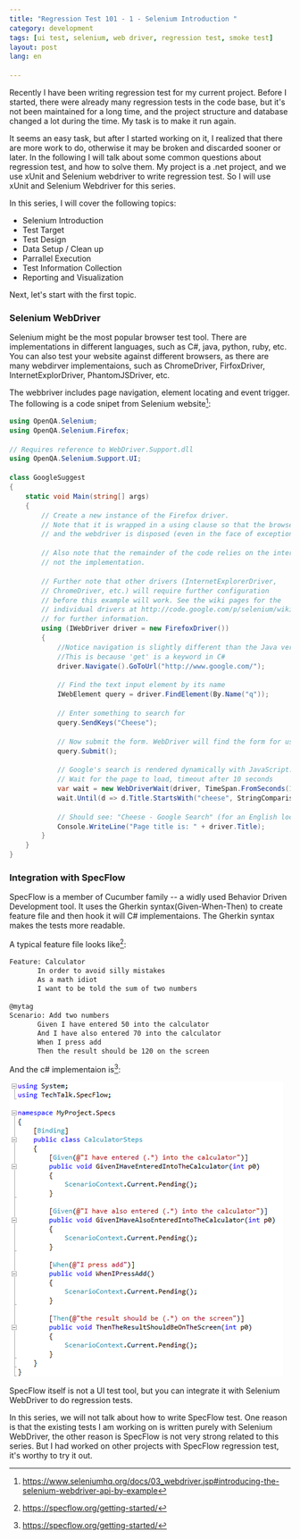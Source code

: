 ```yaml
---
title: "Regression Test 101 - 1 - Selenium Introduction "  
category: development  
tags: [ui test, selenium, web driver, regression test, smoke test]  
layout: post  
lang: en  

---
```


Recently I have been writing regression test for my current project. Before I started, there were already many regression tests in the code base, but it's not been maintained for a long time, and the project structure and database changed a lot during the time. My task is to make it run again. 

It seems an easy task, but after I started working on it, I realized that there are more work to do, otherwise it may be broken and discarded sooner or later. In the following I will talk about some common questions about regression test, and how to solve them. My project is a .net project, and we use xUnit and Selenium webdriver to write regression test. So I will use xUnit and Selenium Webdriver for this series.

In this series, I will cover the following topics:

* Selenium Introduction
* Test Target
* Test Design
* Data Setup / Clean up
* Parrallel Execution
* Test Information Collection
* Reporting and Visualization

Next, let's start with the first topic.

### Selenium WebDriver

Selenium might be the most popular browser test tool. There are implementations in different languages, such as C#, java, python, ruby, etc. You can also test your website against different browsers, as there are many webdirver implementaions, such as ChromeDriver, FirfoxDriver, InternetExplorDriver, PhantomJSDriver, etc.

The webbriver includes page navigation, element locating and event trigger. The following is a code snipet from Selenium website[^1]:

```csharp
using OpenQA.Selenium;
using OpenQA.Selenium.Firefox;

// Requires reference to WebDriver.Support.dll
using OpenQA.Selenium.Support.UI;

class GoogleSuggest
{
    static void Main(string[] args)
    {
        // Create a new instance of the Firefox driver.
        // Note that it is wrapped in a using clause so that the browser is closed 
        // and the webdriver is disposed (even in the face of exceptions).

        // Also note that the remainder of the code relies on the interface, 
        // not the implementation.

        // Further note that other drivers (InternetExplorerDriver,
        // ChromeDriver, etc.) will require further configuration 
        // before this example will work. See the wiki pages for the
        // individual drivers at http://code.google.com/p/selenium/wiki
        // for further information.
        using (IWebDriver driver = new FirefoxDriver())
        {
            //Notice navigation is slightly different than the Java version
            //This is because 'get' is a keyword in C#
            driver.Navigate().GoToUrl("http://www.google.com/");
    
            // Find the text input element by its name
            IWebElement query = driver.FindElement(By.Name("q"));
    
            // Enter something to search for
            query.SendKeys("Cheese");
    
            // Now submit the form. WebDriver will find the form for us from the element
            query.Submit();
    
            // Google's search is rendered dynamically with JavaScript.
            // Wait for the page to load, timeout after 10 seconds
            var wait = new WebDriverWait(driver, TimeSpan.FromSeconds(10));
            wait.Until(d => d.Title.StartsWith("cheese", StringComparison.OrdinalIgnoreCase));
    
            // Should see: "Cheese - Google Search" (for an English locale)
            Console.WriteLine("Page title is: " + driver.Title);
        }
    }
}
```

[^1]: https://www.seleniumhq.org/docs/03_webdriver.jsp#introducing-the-selenium-webdriver-api-by-example

### Integration with SpecFlow

SpecFlow is a member of Cucumber family -- a widly used Behavior Driven Development tool. It uses the Gherkin syntax(Given-When-Then) to create feature file and then hook it will C# implementaions. The Gherkin syntax makes the tests more readable.

A typical feature file looks like[^2]:

```gherkin
Feature: Calculator
       In order to avoid silly mistakes
       As a math idiot
       I want to be told the sum of two numbers

@mytag
Scenario: Add two numbers
       Given I have entered 50 into the calculator
       And I have also entered 70 into the calculator
       When I press add
       Then the result should be 120 on the screen
```

[^2]: https://specflow.org/getting-started/

And the c# implementaion is[^2]: 

![image](/assets/images/specflow-example.png)

SpecFlow itself is not a UI test tool, but you can integrate it with Selenium WebDriver to do regression tests. 

In this series, we will not talk about how to write SpecFlow test. One reason is that the existing tests I am working on is written purely with Selenium WebDriver, the other reason is SpecFlow is not very strong related to this series. But I had worked on other projects with SpecFlow regression test, it's worthy to try it out.


